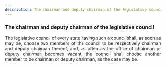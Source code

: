 ```yaml
---
description: The chairman and deputy chairman of the legislative council
---
```


### The chairman and deputy chairman of the legislative council
<div style="text-align: justify">

The legislative council of every state having such a council shall, as soon as may be, choose two members of the council to be respectively chairman and deputy chairman thereof, and, as often as the office of chairman or deputy chairman becomes vacant, the council shall choose another member to be chairman or deputy chairman, as the case may be.
